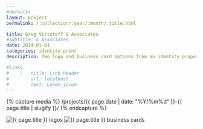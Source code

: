 ```yaml
---
#defaults
layout: project
permalink: /:collection/:year/:month/:title.html

title: Greg Victoroff & Associates
#subtitle: & Associates
date: 2014-01-01
categories: identity print
description: Two logo and business card options from an identity proposal for [Greg Victoroff & Associates](http://www.victoroff-law.com/), a law firm specializing in IP and copyright law.

#links:
#    -   title: Link_Header
#        url: localhost
#        text: Lorem_ipsum
---
```


<!-- set project media path -->
{% capture media %}
    /projects/{{ page.date | date: "%Y/%m%d" }}-{{ page.title | slugify }}/
{% endcapture %}
<!-- end -->

<!-- media -->
<img class="span5" src="{{media|strip}}marks.png" alt="{{ page.title }} logos">
<img class="span8" src="{{media|strip}}cards.png" alt="{{ page.title }} business cards">

